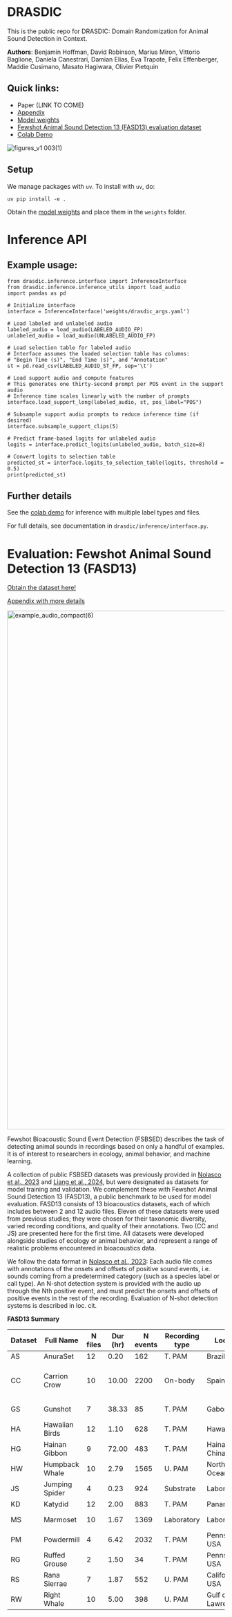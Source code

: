# DRASDIC

This is the public repo for DRASDIC: Domain Randomization for Animal Sound Detection in Context.

**Authors**: Benjamin Hoffman, David Robinson, Marius Miron, Vittorio Baglione, Daniela Canestrari, Damian Elias, Eva Trapote, Felix Effenberger, Maddie Cusimano, Masato Hagiwara, Olivier Pietquin

## Quick links:

- Paper (LINK TO COME)
- [Appendix](https://github.com/user-attachments/files/21130954/appendix_7_8.pdf)
- [Model weights](https://storage.googleapis.com/esp-public-files/drasdic_api_demo/weights/drasdic_weights.pt)
- [Fewshot Animal Sound Detection 13 (FASD13) evaluation dataset](https://zenodo.org/records/15843741)
- [Colab Demo](https://colab.research.google.com/drive/1Ztsf1W08feC_CoVIqJIFi0bwe3p5PICK?usp=sharing)

![figures_v1 003(1)](https://github.com/user-attachments/assets/f8cac62a-4721-4383-bac2-3a10dafb87b1)

## Setup

We manage packages with `uv`. To install with `uv`, do:

`uv pip install -e .`

Obtain the [model weights](https://storage.googleapis.com/esp-public-files/drasdic_api_demo/weights/drasdic_weights.pt) and place them in the `weights` folder.

# Inference API

## Example usage:

```
from drasdic.inference.interface import InferenceInterface
from drasdic.inference.inference_utils import load_audio
import pandas as pd

# Initialize interface
interface = InferenceInterface('weights/drasdic_args.yaml')

# Load labeled and unlabeled audio
labeled_audio = load_audio(LABELED_AUDIO_FP)
unlabeled_audio = load_audio(UNLABELED_AUDIO_FP)

# Load selection table for labeled audio
# Interface assumes the loaded selection table has columns:
# "Begin Time (s)", "End Time (s)", and "Annotation"
st = pd.read_csv(LABELED_AUDIO_ST_FP, sep='\t')

# Load support audio and compute features
# This generates one thirty-second prompt per POS event in the support audio
# Inference time scales linearly with the number of prompts
interface.load_support_long(labeled_audio, st, pos_label="POS")

# Subsample support audio prompts to reduce inference time (if desired)
interface.subsample_support_clips(5)

# Predict frame-based logits for unlabeled audio
logits = interface.predict_logits(unlabeled_audio, batch_size=8)

# Convert logits to selection table
predicted_st = interface.logits_to_selection_table(logits, threshold = 0.5)
print(predicted_st)
```

## Further details

See the [colab demo](https://colab.research.google.com/drive/1Ztsf1W08feC_CoVIqJIFi0bwe3p5PICK?usp=sharing) for inference with multiple label types and files.

For full details, see documentation in `drasdic/inference/interface.py`.

# Evaluation: Fewshot Animal Sound Detection 13 (FASD13)

[Obtain the dataset here!](https://zenodo.org/records/15843741)

[Appendix with more details](https://github.com/user-attachments/files/21130954/appendix_7_8.pdf)

<img width="2400" height="1200" alt="example_audio_compact(6)" src="https://github.com/user-attachments/assets/9ddd9508-faac-4ad7-90a9-e14e38128d55" />

Fewshot Bioacoustic Sound Event Detection (FSBSED) describes the task of detecting animal sounds in recordings based on only a handful of examples. It is of interest to researchers in ecology, animal behavior, and machine learning.

A collection of public FSBSED datasets was previously provided in [Nolasco et al., 2023](https://www.sciencedirect.com/science/article/pii/S157495412300287X) and [Liang et al., 2024](https://ieeexplore.ieee.org/document/10714948?signout=success), but were designated as datasets for model training and validation. We complement these with Fewshot Animal Sound Detection 13 (FASD13), a public benchmark to be used for model evaluation. FASD13 consists of 13 bioacoustics datasets, each of which includes between 2 and 12 audio files. Eleven of these datasets were used from previous studies; they were chosen for their taxonomic diversity, varied recording conditions, and quality of their annotations. Two (CC and JS) are presented here for the first time. All datasets were developed alongside studies of ecology or animal behavior, and represent a range of realistic problems encountered in bioacoustics data. 

We follow the data format in [Nolasco et al., 2023](https://www.sciencedirect.com/science/article/pii/S157495412300287X): Each audio file comes with annotations of the onsets and offsets of positive sound events, i.e. sounds coming from a predetermined category (such as a species label or call type). An N-shot detection system is provided with the audio up through the Nth positive event, and must predict the onsets and offsets of positive events in the rest of the recording. Evaluation of N-shot detection systems is described in loc. cit.

**FASD13 Summary**

| Dataset | Full Name       | N files | Dur (hr) | N events | Recording type | Location            | Taxa                                           | Detection target        |
|---------|------------------|---------|----------|----------|----------------|---------------------|------------------------------------------------|--------------------------|
| AS     | AnuraSet         | 12      | 0.20     | 162      | T. PAM         | Brazil              | Anura                                          | Species                  |
| CC     | Carrion Crow     | 10      | 10.00    | 2200     | On-body        | Spain               | Corvus corone + Clamator glandarius           | Species + Life Stage     |
| GS     | Gunshot          | 7       | 38.33    | 85       | T. PAM         | Gabon               | Homo sapiens                                   | Production Mechanism     |
| HA     | Hawaiian Birds   | 12      | 1.10     | 628      | T. PAM         | Hawaii, USA         | Aves                                           | Species                  |
| HG     | Hainan Gibbon    | 9       | 72.00    | 483      | T. PAM         | Hainan, China       | Nomascus hainanus                              | Species                  |
| HW     | Humpback Whale   | 10      | 2.79     | 1565     | U. PAM         | North Pacific Ocean | Megaptera novaeangliae                         | Species                  |
| JS     | Jumping Spider   | 4       | 0.23     | 924      | Substrate      | Laboratory          | Habronattus                                    | Sound Type               |
| KD     | Katydid          | 12      | 2.00     | 883      | T. PAM         | Panamá              | Tettigoniidae                                  | Species                  |
| MS     | Marmoset         | 10      | 1.67     | 1369     | Laboratory     | Laboratory          | Callithrix jacchus                             | Vocalization Type        |
| PM     | Powdermill       | 4       | 6.42     | 2032     | T. PAM         | Pennsylvania, USA   | Passeriformes                                  | Species                  |
| RG     | Ruffed Grouse    | 2       | 1.50     | 34       | T. PAM         | Pennsylvania, USA   | Bonasa umbellus                                | Species                  |
| RS    | Rana Sierrae     | 7       | 1.87     | 552      | U. PAM         | California, USA     | Rana sierrae                                   | Species                  |
| RW    | Right Whale      | 10      | 5.00     | 398      | U. PAM         | Gulf of St. Lawrence| Eubalaena glacialis                            | Species                  |
